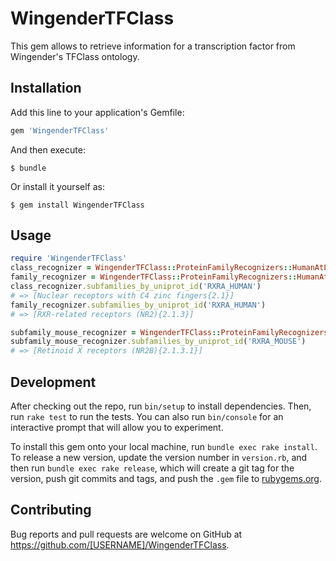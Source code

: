 # WingenderTFClass
This gem allows to retrieve information for a transcription factor from Wingender's TFClass ontology.

## Installation

Add this line to your application's Gemfile:

```ruby
gem 'WingenderTFClass'
```

And then execute:

    $ bundle

Or install it yourself as:

    $ gem install WingenderTFClass

## Usage

```ruby
require 'WingenderTFClass'
class_recognizer = WingenderTFClass::ProteinFamilyRecognizers::HumanAtLevel[2]
family_recognizer = WingenderTFClass::ProteinFamilyRecognizers::HumanAtLevel[3]
class_recognizer.subfamilies_by_uniprot_id('RXRA_HUMAN')
# => [Nuclear receptors with C4 zinc fingers{2.1}]
family_recognizer.subfamilies_by_uniprot_id('RXRA_HUMAN')
# => [RXR-related receptors (NR2){2.1.3}]

subfamily_mouse_recognizer = WingenderTFClass::ProteinFamilyRecognizers::MouseAtLevel[4]
subfamily_mouse_recognizer.subfamilies_by_uniprot_id('RXRA_MOUSE')
# => [Retinoid X receptors (NR2B){2.1.3.1}]
```

## Development

After checking out the repo, run `bin/setup` to install dependencies. Then, run `rake test` to run the tests. You can also run `bin/console` for an interactive prompt that will allow you to experiment.

To install this gem onto your local machine, run `bundle exec rake install`. To release a new version, update the version number in `version.rb`, and then run `bundle exec rake release`, which will create a git tag for the version, push git commits and tags, and push the `.gem` file to [rubygems.org](https://rubygems.org).

## Contributing

Bug reports and pull requests are welcome on GitHub at https://github.com/[USERNAME]/WingenderTFClass.

